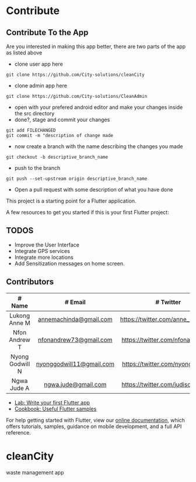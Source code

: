
# Contribute
## Contribute To the App
Are you interested in making this app better, there are two parts of the app as listed above
- clone user app here 
``` 
git clone https://github.com/City-solutions/cleanCity
```
- clone admin app here
```
git clone https://github.com/City-solutions/CleanAdmin
```

- open with your prefered android editor and make your changes inside the src directory
- done?, stage and commit your changes 
```
git add FILECHANGED
git commit -m "description of change made
```
- now create a branch with the name describing the changes you made
```
git checkout -b descriptive_branch_name
```
- push to the branch
``` 
git push --set-upstream origin descriptive_branch_name
```
- Open a pull request with some description of what you have done

This project is a starting point for a Flutter application.

A few resources to get you started if this is your first Flutter project:

## TODOS
- Improve the User Interface
- Integrate GPS services
- Integrate more locations
- Add Sensitization messages on home screen.
## Contributors
| # Name                      |               # Email    |   # Twitter                      |
| :---------------------:   | :---------------------:   | :-------------------:             |
| Lukong Anne M             | <annemachinda@gmail.com>  |https://twitter.com/anne_machinda  |
| Nfon Andrew T             | <nfonandrew73@gmail.com>  |https://twitter.com/nfonandrew73   |
| Nyong Godwill N           | <nyonggodwill11@gmail.com>|https://twitter.com/nyong_godwill  |
| Ngwa Jude A               | <ngwa.jude@gmail.com>     |https://twitter.com/judisco_jardon |


- [Lab: Write your first Flutter app](https://flutter.dev/docs/get-started/codelab)
- [Cookbook: Useful Flutter samples](https://flutter.dev/docs/cookbook)

For help getting started with Flutter, view our
[online documentation](https://flutter.dev/docs), which offers tutorials,
samples, guidance on mobile development, and a full API reference.
# cleanCity
waste management app
